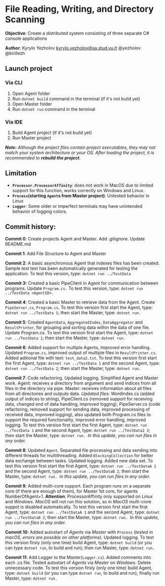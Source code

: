 # File Reading, Writing, and Directory Scanning

**Objective**: Create a distributed system consisting of three separate C# console applications

**Author**: Kyrylo Yezholov <kyrylo.yezholov@sa.stud.vu.lt> @yezholov @kirillezh

## Launch project
### Via CLI
1. Open Agent folder
2. Run `dotnet build` command in the terminal (if it's not build yet)
3. Open Master folder
4. Run `dotnet run` command in the terminal

### Via IDE
1. Build Agent project (if it's not build yet)
2. Run Master project

***Note:** Although the project files contain project executables, they may not match your system architecture or your OS. After loading the project, it is recommended to **rebuild the project**.*

## Limitation

- **`Processor.ProcessorAffinity`**: does not work in MacOS due to limited support for this function, works correctly on Windows and Linux.
- **`Process`(starting `Agent`s from Master project)**: Untested behavior in Linux
- **`Logger`**: Some older or imperfect terminals may have unintended behavior of logging colors.



## Commit history:

**Commit 0**: Create projects Agent and Master. Add .gitignore. Update README.md

**Commit 1**: Add File Structure to Agent and Master

**Commit 2**: A basic asynchronous Agent that indexes files has been created. Sample test text has been automatically generated for testing the application.
To test this version, type: `dotnet run ../TestData`

**Commit 3:** Created a basic PipeClient in Agent for communication between programs. Update `Program.cs.`
To test this version, type: `dotnet run ../TestData <AgentID>.`

**Commit 4**: Created a basic Master to retrieve data from the Agent. Create `PipeServer.cs`, `Program.cs`.
To test this version first start the Agent, type: `dotnet run ../TestData 1`; then start the Master, type: `dotnet run. `

**Commit 5**: Created `AgentData`, `AggregatedIndex`, `DataAggregator` and `ResultPrinter`, for grouping and sorting data within the data of one file. Update Program.cs.
To test this version first start the Agent, type: `dotnet run ../TestData 1`; then start the Master, type: `dotnet run. `

**Commit 6**: Added support for multiple Agents, improved error handling. Updated `Program.cs`, improved output of multiple files in `ResultPrinter.cs`. Added aditional file with text: `test_data2.txt`.
To test this version first start the first Agent, type: `dotnet run ../TestData 1` and the second Agent, type: `dotnet run ../TestData 2`; then start the Master, type: `dotnet run. `

**Commit 7**: Code refactoring. Updated logging. Simplified Agent and Master work. Agent: receives a directory from argument and send indices from all files in the directory via pipe. Master: receives information about all files from all directories and outputs data.
*Updated files*: WordIndex.cs (added output of indices to string), PipeClient.cs (removed support for receiving data, changed end of data handling, improved logging), PipeServer.cs (code refactoring, removed support for sending data, improved processing of received data, improved logging), also updated both Program.cs files to support the required functionality, improved error handling, improved logging.
To test this version first start the first Agent, type: `dotnet run ../TestData 1` and the second Agent, type: `dotnet run ../TestData2 2`; then start the Master, type: `dotnet run. `*In this update, you can run files in any order.*

**Сommit 8**: Updated `Agent`. Separated file processing and data sending into different threads for multithreading. Added `BlockingCollection` for better data exchange between tasks. Updated logging. Added new data set.
To test this version first start the first Agent, type: `dotnet run ../TestDataA 1` and the second Agent, type: `dotnet run ../TestDataB 2`; then start the Master, type: `dotnet run. `*In this update, you can run files in any order.*

**Commit 9**: Added multi-core support. Each program runs on a separate core (if there are enough of them), for Master 1st core, for agents NumberOfAgent+1.
**Attention**: ProcessorAffinity only supported on *Linux* and *Windows*. *MacOS* will not run this solution, so in *MacOS* multi-ciore suppot is disabled automatically.
To test this version first start the first Agent, type: `dotnet run ../TestDataA 1` and the second Agent, type: `dotnet run ../TestDataB 2`; then start the Master, type: `dotnet run. `*In this update, you can run files in any order.*

**Commit 10**: Added autostart of *Agent*s via *Master* with `Process` (*tested in macOS, errors are possible on other platforms*). Updated logging.
To test this version firsly (only one time) build Agent, type: `dotnet build` (or you can type `dotnet run`, to build and run); then run Master, type: `dotnet run.`

**Commit 11**: Add Logger to the Master(`Logger.cs`). Added comments into each .cs file. Tested autostart of *Agent*s via *Master* on *Windows*. Delete unnecessary code.
To test this version firsly (only one time) build Agent, type: `dotnet build` (or you can type `dotnet run`, to build and run), finally run Master, type: `dotnet run.`
